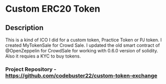 # Custom ERC20 Token

## Description
This is a kind of ICO I did for a custom token, Practice Token or PJ token. I created MyTokenSale for Crowd Sale. I updated the old smart contract of @OpenZeppelin for CrowdSale for working with 0.6.0 version of solidity. Also it requies a KYC to buy tokens.

### Project Repository - https://github.com/codebuster22/custom-token-exchange
